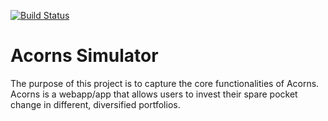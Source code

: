 [![Build Status](https://travis-ci.org/UHSDFall17/project3.svg?branch=master)](https://travis-ci.org/UHSDFall17/project3)

# Acorns Simulator
The purpose of this project is to capture the core functionalities of Acorns. Acorns is a webapp/app that allows users to invest their spare pocket change in different, diversified portfolios.


